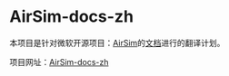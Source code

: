 # AirSim-docs-zh
本项目是针对微软开源项目：[AirSim](https://github.com/microsoft/airsim/)的[文档](https://microsoft.github.io/AirSim/)进行的翻译计划。

项目网址：[AirSim-docs-zh](https://frendowu.github.io/AirSim-docs-zh/)
